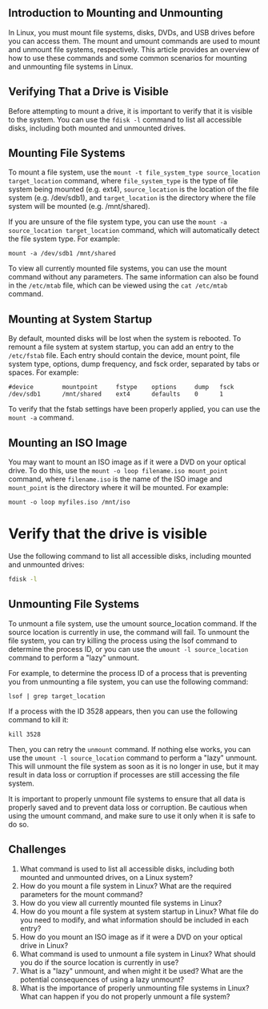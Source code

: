 ## Introduction to Mounting and Unmounting

In Linux, you must mount file systems, disks, DVDs, and USB drives before you can access them. The mount and umount commands are used to mount and unmount file systems, respectively. This article provides an overview of how to use these commands and some common scenarios for mounting and unmounting file systems in Linux.

## Verifying That a Drive is Visible

Before attempting to mount a drive, it is important to verify that it is visible to the system. You can use the `fdisk -l` command to list all accessible disks, including both mounted and unmounted drives.

## Mounting File Systems

To mount a file system, use the `mount -t file_system_type source_location target_location` command, where `file_system_type` is the type of file system being mounted (e.g. ext4), `source_location` is the location of the file system (e.g. /dev/sdb1), and `target_location` is the directory where the file system will be mounted (e.g. /mnt/shared).

If you are unsure of the file system type, you can use the `mount -a source_location target_location` command, which will automatically detect the file system type. For example:

```
mount -a /dev/sdb1 /mnt/shared
```

To view all currently mounted file systems, you can use the mount command without any parameters. The same information can also be found in the `/etc/mtab` file, which can be viewed using the `cat /etc/mtab` command.

## Mounting at System Startup

By default, mounted disks will be lost when the system is rebooted. To remount a file system at system startup, you can add an entry to the `/etc/fstab` file. Each entry should contain the device, mount point, file system type, options, dump frequency, and fsck order, separated by tabs or spaces. For example:

```
#device        mountpoint     fstype    options     dump   fsck
/dev/sdb1      /mnt/shared    ext4      defaults    0      1
```

To verify that the fstab settings have been properly applied, you can use the `mount -a` command.

## Mounting an ISO Image

You may want to mount an ISO image as if it were a DVD on your optical drive. To do this, use the `mount -o loop filename.iso mount_point` command, where `filename.iso` is the name of the ISO image and `mount_point` is the directory where it will be mounted. For example:

```
mount -o loop myfiles.iso /mnt/iso
```

<h1>Verify that the drive is visible</h1>
Use the following command to list all accessible disks, including mounted and unmounted drives: 

```bash
fdisk -l
```

## Unmounting File Systems

To unmount a file system, use the umount source_location command. If the source location is currently in use, the command will fail. To unmount the file system, you can try killing the process using the lsof command to determine the process ID, or you can use the `umount -l source_location` command to perform a "lazy" unmount.

For example, to determine the process ID of a process that is preventing you from unmounting a file system, you can use the following command:

```
lsof | grep target_location
```

If a process with the ID 3528 appears, then you can use the following command to kill it:

```
kill 3528
```

Then, you can retry the `unmount` command. If nothing else works, you can use the `umount -l source_location` command to perform a "lazy" unmount. This will unmount the file system as soon as it is no longer in use, but it may result in data loss or corruption if processes are still accessing the file system.

It is important to properly unmount file systems to ensure that all data is properly saved and to prevent data loss or corruption. Be cautious when using the umount command, and make sure to use it only when it is safe to do so.

## Challenges

1. What command is used to list all accessible disks, including both mounted and unmounted drives, on a Linux system?
1. How do you mount a file system in Linux? What are the required parameters for the mount command?
1. How do you view all currently mounted file systems in Linux?
1. How do you mount a file system at system startup in Linux? What file do you need to modify, and what information should be included in each entry?
1. How do you mount an ISO image as if it were a DVD on your optical drive in Linux?
1. What command is used to unmount a file system in Linux? What should you do if the source location is currently in use?
1. What is a "lazy" unmount, and when might it be used? What are the potential consequences of using a lazy unmount?
1. What is the importance of properly unmounting file systems in Linux? What can happen if you do not properly unmount a file system?
